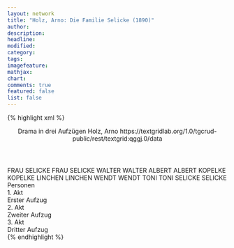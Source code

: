 ```yaml
---
layout: network
title: "Holz, Arno: Die Familie Selicke (1890)"
author:
description:
headline:
modified:
category:
tags:
imagefeature: 
mathjax: 
chart: 
comments: true
featured: false
list: false
---
```

{% highlight xml %}
<?xml-model href="https://raw.githubusercontent.com/DLiNa/project/master/rules/lina.rnc"?><?xml-model href="https://raw.githubusercontent.com/DLiNa/project/master/rules/lina.sch"?>
<play xmlns="http://lina.digital">
  <header>
    <title>Die Familie Selicke</title>
  	<subtitle>Drama in drei Aufzügen</subtitle>
    <author>Holz, Arno</author>
  	<date when="1890" type="print"/>
  	<date when="1890" type="premiere"/>
  	<source>https://textgridlab.org/1.0/tgcrud-public/rest/textgrid:qggj.0/data</source>
  </header>
  <personae>
    <character>
      <name>FRAU SELICKE</name>
      <alias xml:id="frau_selicke">
        <name>FRAU SELICKE</name>
      </alias>
    </character>
    <character>
      <name>WALTER</name>
      <alias xml:id="walter">
        <name>WALTER</name>
      </alias>
    </character>
    <character>
      <name>ALBERT</name>
      <alias xml:id="albert">
        <name>ALBERT</name>
      </alias>
    </character>
    <character>
      <name>KOPELKE</name>
      <alias xml:id="kopelke">
        <name>KOPELKE</name>
      </alias>
    </character>
    <character>
      <name>LINCHEN</name>
      <alias xml:id="linchen">
        <name>LINCHEN</name>
      </alias>
    </character>
    <character>
      <name>WENDT</name>
      <alias xml:id="wendt">
        <name>WENDT</name>
      </alias>
    </character>
    <character>
      <name>TONI</name>
      <alias xml:id="toni">
        <name>TONI</name>
      </alias>
    </character>
    <character>
      <name>SELICKE</name>
      <alias xml:id="selicke">
        <name>SELICKE</name>
      </alias>
    </character>
  </personae>
  <text>
    <div>
      <head>Personen</head>
    </div>
    <div>
      <head>1. Akt</head>
      <div>
        <head>Erster Aufzug</head>
        <sp who="#frau_selicke">
          <amount n="73" unit="speech_acts"/>
          <amount n="1701" unit="words"/>
          <amount n="37" unit="lines"/>
          <amount n="9304" unit="chars"/>
        </sp>
        <sp who="#walter">
          <amount n="9" unit="speech_acts"/>
          <amount n="103" unit="words"/>
          <amount n="6" unit="lines"/>
          <amount n="626" unit="chars"/>
        </sp>
        <sp who="#albert">
          <amount n="14" unit="speech_acts"/>
          <amount n="261" unit="words"/>
          <amount n="10" unit="lines"/>
          <amount n="1386" unit="chars"/>
        </sp>
        <sp who="#kopelke">
          <amount n="36" unit="speech_acts"/>
          <amount n="1399" unit="words"/>
          <amount n="14" unit="lines"/>
          <amount n="7954" unit="chars"/>
        </sp>
        <sp who="#linchen">
          <amount n="9" unit="speech_acts"/>
          <amount n="57" unit="words"/>
          <amount n="8" unit="lines"/>
          <amount n="204" unit="chars"/>
        </sp>
        <sp who="#wendt">
          <amount n="94" unit="speech_acts"/>
          <amount n="2680" unit="words"/>
          <amount n="59" unit="lines"/>
          <amount n="15707" unit="chars"/>
        </sp>
        <sp who="#toni">
          <amount n="102" unit="speech_acts"/>
          <amount n="1455" unit="words"/>
          <amount n="82" unit="lines"/>
          <amount n="7919" unit="chars"/>
        </sp>
      </div>
    </div>
    <div>
      <head>2. Akt</head>
      <div>
        <head>Zweiter Aufzug</head>
        <sp who="#walter">
          <amount n="30" unit="speech_acts"/>
          <amount n="295" unit="words"/>
          <amount n="25" unit="lines"/>
          <amount n="1644" unit="chars"/>
        </sp>
        <sp who="#frau_selicke">
          <amount n="96" unit="speech_acts"/>
          <amount n="1345" unit="words"/>
          <amount n="77" unit="lines"/>
          <amount n="7496" unit="chars"/>
        </sp>
        <sp who="#albert">
          <amount n="13" unit="speech_acts"/>
          <amount n="177" unit="words"/>
          <amount n="9" unit="lines"/>
          <amount n="874" unit="chars"/>
        </sp>
        <sp who="#toni">
          <amount n="58" unit="speech_acts"/>
          <amount n="435" unit="words"/>
          <amount n="52" unit="lines"/>
          <amount n="2363" unit="chars"/>
        </sp>
        <sp who="#linchen">
          <amount n="61" unit="speech_acts"/>
          <amount n="941" unit="words"/>
          <amount n="51" unit="lines"/>
          <amount n="5191" unit="chars"/>
        </sp>
        <sp who="#selicke">
          <amount n="23" unit="speech_acts"/>
          <amount n="1784" unit="words"/>
          <amount n="8" unit="lines"/>
          <amount n="9397" unit="chars"/>
        </sp>
        <sp who="#walter #albert">
          <amount n="1" unit="speech_acts"/>
          <amount n="6" unit="words"/>
          <amount n="1" unit="lines"/>
          <amount n="47" unit="chars"/>
        </sp>
      </div>
    </div>
    <div>
      <head>3. Akt</head>
      <div>
        <head>Dritter Aufzug</head>
        <sp who="#frau_selicke">
          <amount n="33" unit="speech_acts"/>
          <amount n="799" unit="words"/>
          <amount n="18" unit="lines"/>
          <amount n="4477" unit="chars"/>
        </sp>
        <sp who="#selicke">
          <amount n="3" unit="speech_acts"/>
          <amount n="71" unit="words"/>
          <amount n="2" unit="lines"/>
          <amount n="421" unit="chars"/>
        </sp>
        <sp who="#toni">
          <amount n="77" unit="speech_acts"/>
          <amount n="1422" unit="words"/>
          <amount n="50" unit="lines"/>
          <amount n="7807" unit="chars"/>
        </sp>
        <sp who="#albert">
          <amount n="2" unit="speech_acts"/>
          <amount n="19" unit="words"/>
          <amount n="2" unit="lines"/>
          <amount n="120" unit="chars"/>
        </sp>
        <sp who="#walter">
          <amount n="3" unit="speech_acts"/>
          <amount n="12" unit="words"/>
          <amount n="3" unit="lines"/>
          <amount n="104" unit="chars"/>
        </sp>
        <sp who="#wendt">
          <amount n="68" unit="speech_acts"/>
          <amount n="803" unit="words"/>
          <amount n="48" unit="lines"/>
          <amount n="4411" unit="chars"/>
        </sp>
        <sp who="#kopelke">
          <amount n="12" unit="speech_acts"/>
          <amount n="392" unit="words"/>
          <amount n="6" unit="lines"/>
          <amount n="2212" unit="chars"/>
        </sp>
      </div>
    </div>
  </text>
</play>
{% endhighlight %}